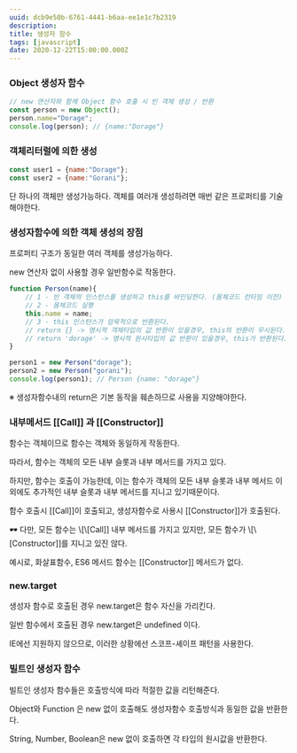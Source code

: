 ```yaml
---
uuid: dcb9e50b-6761-4441-b6aa-ee1e1c7b2319
description: 
title: 생성자 함수
tags: [javascript]
date: 2020-12-22T15:00:00.000Z
---
```



### Object 생성자 함수

```jsx
// new 연산자와 함께 Object 함수 호출 시 빈 객체 생성 / 반환
const person = new Object();
person.name="Dorage";
console.log(person); // {name:"Dorage"}
```

### 객체리터럴에 의한 생성

```jsx
const user1 = {name:"Dorage"};
const user2 = {name:"Gorani"};
```

단 하나의 객체만 생성가능하다. 객체를 여러개 생성하려면 매번 같은 프로퍼티를 기술해야한다.

### 생성자함수에 의한 객체 생성의 장점

프로퍼티 구조가 동일한 여러 객체를 생성가능하다.

new 연산자 없이 사용할 경우 일반함수로 작동한다.

```jsx
function Person(name){
	// 1 - 빈 객체의 인스턴스를 생성하고 this를 바인딩한다. (몸체코드 런타임 이전)
	// 2 - 몸체코드 실행
	this.name = name;
	// 3 - this 인스턴스가 암묵적으로 반환된다.
	// return {} -> 명시적 객체타입의 값 반환이 있을경우, this의 반환이 무시된다.
	// return 'dorage' -> 명시적 원시타입의 값 반환이 있을경우, this가 반환된다.
}

person1 = new Person("dorage");
person2 = new Person("gorani");
console.log(person1); // Person {name: "dorage"}
```

※ 생성자함수내의 return은 기본 동작을 훼손하므로 사용을 지양해야한다.

### 내부메서드 \[\[Call]] 과 \[\[Constructor]]

함수는 객체이므로 함수는 객체와 동일하게 작동한다.

따라서, 함수는 객체의 모든 내부 슬롯과 내부 메서드를 가지고 있다.

하지만, 함수는 호출이 가능한데, 이는 함수가 객체의 모든 내부 슬롯과 내부 메서드 이외에도 추가적인 내부 슬롯과 내부 메서드를 지니고 있기때문이다.

함수 호출시 \[\[Call]]이 호출되고, 생성자함수로 사용시 \[\[Constructor]]가 호출된다.

<aside>
🕶️ 다만, 모든 함수는 \[\[Call]] 내부 메서드를 가지고 있지만, 모든 함수가 \[\[Constructor]]를 지니고 있진 않다.

</aside>

예시로, 화살표함수, ES6 메서드 함수는 \[\[Constructor]] 메서드가 없다.

### new.target

생성자 함수로 호출된 경우 new.target은 함수 자신을 가리킨다.

일반 함수에서 호출된 경우 new.target은 undefined 이다.

IE에선 지원하지 않으므로, 이러한 상황에선 스코프-셰이프 패턴을 사용한다.

### 빌트인 생성자 함수

빌트인 생성자 함수들은 호출방식에 따라 적절한 값을 리턴해준다.

Object와 Function 은 new 없이 호출해도 생성자함수 호출방식과 동일한 값을 반환한다.

String, Number, Boolean은 new 없이 호출하면 각 타입의 원시값을 반환한다.
